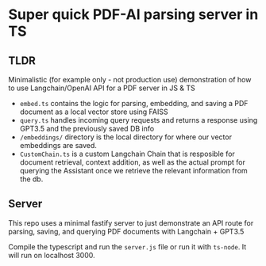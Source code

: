 # Super quick PDF-AI parsing server in TS

## TLDR

Minimalistic (for example only - not production use) demonstration of how to use Langchain/OpenAI API for a PDF server in JS & TS

* `embed.ts` contains the logic for parsing, embedding, and saving a PDF document as a local vector store using FAISS
* `query.ts` handles incoming query requests and returns a response using GPT3.5 and the previously saved DB info
* `/embeddings/` directory is the local directory for where our vector embeddings are saved.
* `CustomChain.ts` is a custom Langchain Chain that is resposible for document retrieval, context addition, as well as the actual prompt for querying the Assistant once we retrieve the relevant information from the db.

## Server

This repo uses a minimal fastify server to just demonstrate an API route for parsing, saving, and querying PDF documents with Langchain + GPT3.5

Compile the typescript and run the `server.js` file or run it with `ts-node`. It will run on localhost 3000.

